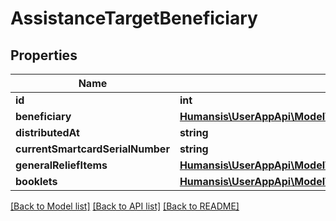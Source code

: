 # AssistanceTargetBeneficiary

## Properties
Name | Type | Description | Notes
------------ | ------------- | ------------- | -------------
**id** | **int** |  | [optional] 
**beneficiary** | [**Humansis\UserAppApi\Model\AssistanceTargetBeneficiaryBeneficiary**](AssistanceTargetBeneficiaryBeneficiary.md) |  | [optional] 
**distributedAt** | **string** |  | [optional] 
**currentSmartcardSerialNumber** | **string** |  | [optional] 
**generalReliefItems** | [**Humansis\UserAppApi\Model\AssistanceTargetBeneficiaryGeneralReliefItems**](AssistanceTargetBeneficiaryGeneralReliefItems.md) |  | [optional] 
**booklets** | [**Humansis\UserAppApi\Model\AssistanceTargetBeneficiaryBooklets**](AssistanceTargetBeneficiaryBooklets.md) |  | [optional] 

[[Back to Model list]](../README.md#documentation-for-models) [[Back to API list]](../README.md#documentation-for-api-endpoints) [[Back to README]](../README.md)


